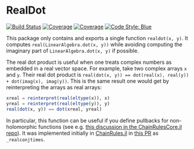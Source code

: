 # RealDot

[![Build Status](https://github.com/JuliaMath/RealDot.jl/workflows/CI/badge.svg?branch=main)](https://github.com/JuliaMath/RealDot.jl/actions/workflows/CI.yml?query=branch%3Amain)
[![Coverage](https://codecov.io/gh/JuliaMath/RealDot.jl/branch/main/graph/badge.svg)](https://codecov.io/gh/JuliaMath/RealDot.jl)
[![Coverage](https://coveralls.io/repos/github/JuliaMath/RealDot.jl/badge.svg?branch=main)](https://coveralls.io/github/JuliaMath/RealDot.jl?branch=main)
[![Code Style: Blue](https://img.shields.io/badge/code%20style-blue-4495d1.svg)](https://github.com/invenia/BlueStyle)

This package only contains and exports a single function `realdot(x, y)`.
It computes `real(LinearAlgebra.dot(x, y))` while avoiding computing the imaginary part of `LinearAlgebra.dot(x, y)` if possible.

The real dot product is useful when one treats complex numbers as embedded in a real vector space.
For example, take two complex arrays `x` and `y`.
Their real dot product is `real(dot(x, y)) == dot(real(x), real(y)) + dot(imag(x), imag(y))`.
This is the same result one would get by reinterpreting the arrays as real arrays:
```julia
xreal = reinterpret(real(eltype(x)), x)
yreal = reinterpret(real(eltype(y)), y)
real(dot(x, y)) == dot(xreal, yreal)
```

In particular, this function can be useful if you define pullbacks for non-holomorphic functions (see e.g. [this discussion in the ChainRulesCore.jl repo](https://github.com/JuliaDiff/ChainRulesCore.jl/pull/474)).
It was implemented initially in [ChainRules.jl](https://github.com/JuliaDiff/ChainRules.jl) in [this PR](https://github.com/JuliaDiff/ChainRules.jl/pull/216) as `_realconjtimes`.
